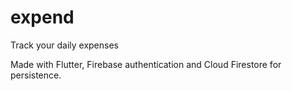 # expend

Track your daily expenses

Made with Flutter, Firebase authentication and Cloud Firestore for persistence.




